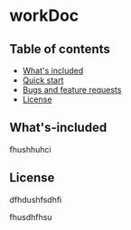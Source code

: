 # workDoc

## Table of contents
- [What's included](#whats-included)
- [Quick start](#quick-start)
- [Bugs and feature requests](#bugs-and-feature-requests)
- [License](#license)

## What's-included
fhushhuhci
## License
dfhdushfsdhfi

fhusdhfhsu

